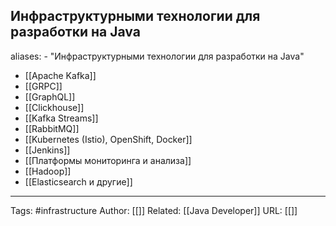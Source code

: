 ## Инфраструктурными технологии для разработки на Java

aliases: 
	- "Инфраструктурными технологии для разработки на Java"

- [[Apache Kafka]]
- [[GRPC]]
- [[GraphQL]]
- [[Clickhouse]]
- [[Kafka Streams]]
- [[RabbitMQ]]
- [[Kubernetes (Istio), OpenShift, Docker]]
- [[Jenkins]]
- [[Платформы мониторинга и анализа]]
- [[Hadoop]]
- [[Elasticsearch и другие]]

---
Tags: #infrastructure
Author: [[]]
Related: [[Java Developer]]
URL: [[]]